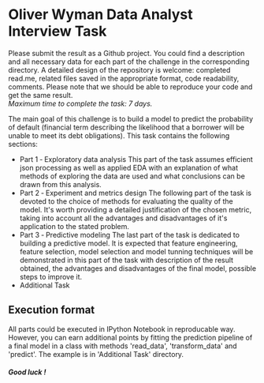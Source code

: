 # Oliver Wyman Data Analyst Interview Task
Please submit the result as a Github project. You could find a description and all necessary data for each part of the challenge in the corresponding directory. A detailed design of the repository is welcome: completed read.me, related files saved in the appropriate format, code readability, comments. Please note that we should be able to reproduce your code and get the same result.  
*Maximum time to complete the task: 7 days.*

The main goal of this challenge is to build a model to predict the probability of default (financial term describing the likelihood that a borrower will be unable to meet its debt obligations). This task contains the following sections:
* Part 1 ‐ Exploratory data analysis
  This part of the task assumes efficient json processing as well as applied EDA with an explanation of   what methods of exploring the data are used and what conclusions can be     drawn from this analysis.
* Part 2 ‐ Experiment and metrics design
  The following part of the task is devoted to the choice of methods for evaluating the quality of the     model. It's worth providing a detailed justification of the chosen         metric, taking into account all the   advantages and disadvantages of it's application to the stated problem.
* Part 3 ‐ Predictive modeling
  The last part of the task is dedicated to building a predictive model. It is expected that feature       engineering, feature selection, model selection and model tunning         techniques will be demonstrated in     this part of the task with description of the result obtained, the advantages and disadvantages of the   final model, possible steps to     improve it.
* Additional Task

## Execution format
All parts could be executed in IPython Notebook in reproducable way. However, you can earn additional points by fitting the prediction pipeline of a final model in a class with methods 'read_data', 'transform_data' and 'predict'. The example is in 'Additional Task' directory.

##### Good luck !
